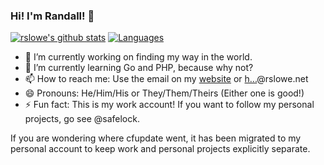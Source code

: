 ### Hi! I'm Randall! 👋

<!--
**rslowe/rslowe** is a ✨ _special_ ✨ repository because its `README.md` (this file) appears on your GitHub profile.

Here are some ideas to get you started:

- 🔭 I’m currently working on ...
- 🌱 I’m currently learning ...
- 👯 I’m looking to collaborate on ...
- 🤔 I’m looking for help with ...
- 💬 Ask me about ...
- 📫 How to reach me: ...
- 😄 Pronouns: ...
- ⚡ Fun fact: ...
-->

[![rslowe's github stats](https://github-readme-stats.vercel.app/api?username=rslowe&count_private=true&show_icons=true&theme=tokyonight)](https://www.github.com/rslowe)
[![Languages](https://github-readme-stats.vercel.app/api/top-langs/?username=rslowe&layout=compact&theme=tokyonight)](https://www.github.com/rslowe?tab=repositories)

- 🔭 I’m currently working on finding my way in the world.
- 🌱 I’m currently learning Go and PHP, because why not?
- 📫 How to reach me: Use the email on my [website](https://www.randalllowe.com/#contact) or <a href="https://assets.rslowe.net/mailhide/email.html?mailKey=CLv4J1oBxv4GwSmSe1uI" onclick="window.open('https://assets.rslowe.net/mailhide/email.html?mailKey=CLv4J1oBxv4GwSmSe1uI', '', 'toolbar=0,scrollbars=0,location=0,statusbar=0,menubar=0,resizable=0,width=500,height=300'); return false;" title="Click to reveal this e-mail address, bots are annoying.">h...</a>@rslowe.net
- 😄 Pronouns: He/Him/His or They/Them/Theirs (Either one is good!)
- ⚡ Fun fact: This is my work account! If you want to follow my personal projects, go see @safelock.

If you are wondering where cfupdate went, it has been migrated to my personal account to keep work and personal projects explicitly separate.


